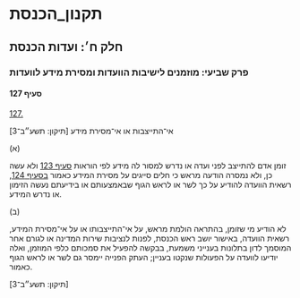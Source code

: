 # תקנון_הכנסת

## חלק ח׳: ועדות הכנסת

### פרק שביעי: מוזמנים לישיבות הוועדות ומסירת מידע לוועדות

#### סעיף 127

[127.](https://he.wikisource.org/wiki/%D7%AA%D7%A7%D7%A0%D7%95%D7%9F_%D7%94%D7%9B%D7%A0%D7%A1%D7%AA#%D7%A1%D7%A2%D7%99%D7%A3_127)

אי־התייצבות או אי־מסירת מידע [תיקון: תשע״ב־3]

(א)

זומן אדם להתייצב לפני ועדה או נדרש למסור לה מידע לפי הוראות [סעיף 123](https://he.wikisource.org/wiki/%D7%AA%D7%A7%D7%A0%D7%95%D7%9F_%D7%94%D7%9B%D7%A0%D7%A1%D7%AA#%D7%A1%D7%A2%D7%99%D7%A3_123) ולא עשה כן, ולא נמסרה הודעה מראש כי חלים סייגים על מסירת המידע כאמור [בסעיף 124](https://he.wikisource.org/wiki/%D7%AA%D7%A7%D7%A0%D7%95%D7%9F_%D7%94%D7%9B%D7%A0%D7%A1%D7%AA#%D7%A1%D7%A2%D7%99%D7%A3_124), רשאית הוועדה להודיע על כך לשר או לראש הגוף שבאמצעותם או בידיעתם נעשה הזימון או נדרש המידע.

(ב)

לא הודיע מי שזומן, בהתראה הולמת מראש, על אי־התייצבותו או על אי־מסירת המידע, רשאית הוועדה, באישור יושב ראש הכנסת, לפנות לנציבות שירות המדינה או לגורם אחר המוסמך לדון בתלונות בענייני משמעת, בבקשה להפעיל את סמכותם כלפי המוזמן, ואלה יודיעו לוועדה על הפעולות שנקטו בעניין; העתק הפנייה יימסר גם לשר או לראש הגוף כאמור.

[תיקון: תשע״ב־3]